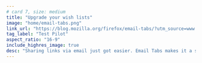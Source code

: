 ```yaml
---
# card 7, size: medium
title: "Upgrade your wish lists"
image: "home/email-tabs.png"
link_url: "https://blog.mozilla.org/firefox/email-tabs/?utm_source=www.mozilla.org&utm_medium=referral&utm_campaign=homepage&utm_content=card"
tag_label: "Test Pilot"
aspect_ratio: "16-9"
include_highres_image: true
desc: "Sharing links via email just got easier. Email Tabs makes it a snap to share URLs, titles and descriptions with friends in a handy list."
---
```

